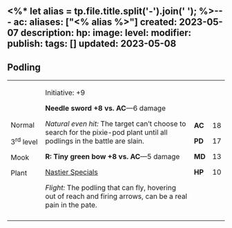 <%* let alias = tp.file.title.split('-').join(' '); %>---
ac: 
aliases: ["<% alias %>"]
created: 2023-05-07
description: 
hp: 
image: 
level: 
modifier: 
publish: 
tags: []
updated: 2023-05-08
---

## Podling

<table>
<colgroup>
<col style="width: 16%" />
<col style="width: 72%" />
<col style="width: 5%" />
<col style="width: 5%" />
</colgroup>
<tbody>
<tr class="odd">
<td><p>Normal</p>
<p>3<sup>rd</sup> level</p>
<p>Mook</p>
<p>Plant</p></td>
<td><p>Initiative: +9</p>
<p><strong>Needle sword +8 vs. AC</strong>—6 damage</p>
<p><em>Natural even hit:</em> The target can’t choose to search for the
pixie-pod plant until all podlings in the battle are slain.</p>
<p><strong>R: Tiny green bow +8 vs. AC</strong>—5 damage</p>
<p><u>Nastier Specials</u></p>
<p><em>Flight:</em> The podling that can fly, hovering out of reach and
firing arrows, can be a real pain in the pate.</p></td>
<td><p><strong>AC</strong></p>
<p><strong>PD</strong></p>
<p><strong>MD</strong></p>
<p><strong>HP</strong></p></td>
<td><p>18</p>
<p>17</p>
<p>13</p>
<p>10</p></td>
</tr>
<tr class="even">
<td></td>
<td></td>
<td></td>
<td></td>
</tr>
</tbody>
</table>
